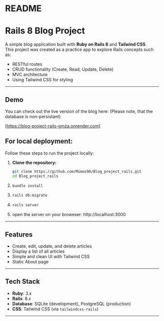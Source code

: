# README

# Rails 8 Blog Project

A simple blog application built with **Ruby on Rails 8** and **Tailwind CSS**.  
This project was created as a practice app to explore Rails concepts such as:

- RESTful routes
- CRUD functionality (Create, Read, Update, Delete)
- MVC architecture
- Using Tailwind CSS for styling

---
## Demo
You can check out the live version of the blog here: (Please note, that the database is non-persistant) 

[https://blog-project-rails-gmza.onrender.com]

## For local deployment:

Follow these steps to run the project locally:

1. **Clone the repository:**
   ```bash
   git clone https://github.com/Mimox98/Blog_project_rails.git
   cd Blog_project_rails

2. ```bash
   bundle install
3. ```bash
   rails db:migrate
4. ```bash
   rails server
5. open the server on your broweser: http://localhost:3000 
---

## Features

- Create, edit, update, and delete articles
- Display a list of all articles
- Simple and clean UI with Tailwind CSS
- Static About page

---

## Tech Stack

- **Ruby**: 3.x
- **Rails**: 8.x
- **Database**: SQLite (development), PostgreSQL (production)
- **CSS**: Tailwind CSS (via `tailwindcss-rails`)

---

